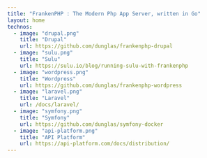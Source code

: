```yaml
---
title: "FrankenPHP : The Modern Php App Server, written in Go"
layout: home
technos:
  - image: "drupal.png"
    title: "Drupal"
    url: https://github.com/dunglas/frankenphp-drupal
  - image: "sulu.png"
    title: "Sulu"
    url: https://sulu.io/blog/running-sulu-with-frankenphp
  - image: "wordpress.png"
    title: "Wordpress"
    url: https://github.com/dunglas/frankenphp-wordpress
  - image: "laravel.png"
    title: "Laravel"
    url: /docs/laravel/
  - image: "symfony.png"
    title: "Symfony"
    url: https://github.com/dunglas/symfony-docker
  - image: "api-platform.png"
    title: "API Platform"
    url: https://api-platform.com/docs/distribution/
---
```

